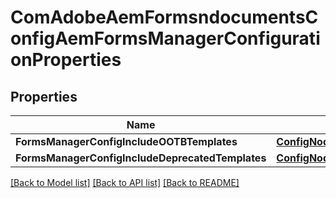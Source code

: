 # ComAdobeAemFormsndocumentsConfigAemFormsManagerConfigurationProperties

## Properties
Name | Type | Description | Notes
------------ | ------------- | ------------- | -------------
**FormsManagerConfigIncludeOOTBTemplates** | [**ConfigNodePropertyBoolean**](configNodePropertyBoolean.md) |  | [optional] 
**FormsManagerConfigIncludeDeprecatedTemplates** | [**ConfigNodePropertyBoolean**](configNodePropertyBoolean.md) |  | [optional] 

[[Back to Model list]](../README.md#documentation-for-models) [[Back to API list]](../README.md#documentation-for-api-endpoints) [[Back to README]](../README.md)



